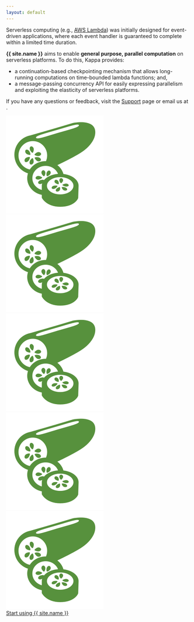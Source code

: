 ```yaml
---
layout: default
---
```

Serverless computing (e.g., [AWS Lambda](https://aws.amazon.com/lambda/))
was initially designed for event-driven applications, where each event handler
is guaranteed to complete within a limited time duration.

**{{ site.name }}** aims to enable **general purpose, parallel computation** on
serverless platforms.  To do this, Kappa provides:
- a continuation-based checkpointing mechanism that allows long-running
  computations on time-bounded lambda functions; and,
- a message-passing concurrency API for easily expressing parallelism and
  exploiting the elasticity of serverless platforms.

If you have any questions or feedback, visit the [Support](support/) page or
email us at <span id="email"></span>.

<div id="cucumber">
    <img src="/assets/img/cucumber.svg" class="cucumber">
    <img src="/assets/img/cucumber.svg" class="cucumber">
    <img src="/assets/img/cucumber.svg" class="cucumber">
    <img src="/assets/img/cucumber.svg" class="cucumber">
    <img src="/assets/img/cucumber.svg" class="cucumber">
</div>
<div class="large_banner_wrap">
  <a href="/quick-start" class="large_banner">
    Start using {{ site.name }}
    <i class="fa fa-caret-right"></i><i class="fa fa-caret-right"></i>
  </a>
</div>
